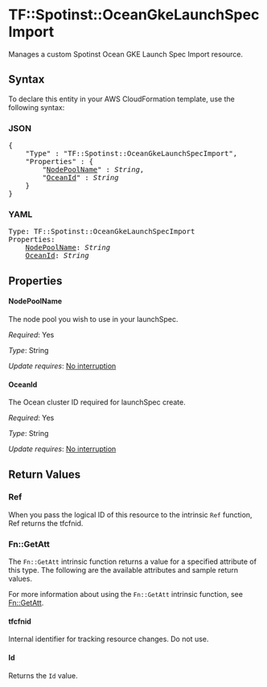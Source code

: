 # TF::Spotinst::OceanGkeLaunchSpecImport

Manages a custom Spotinst Ocean GKE Launch Spec Import resource.

## Syntax

To declare this entity in your AWS CloudFormation template, use the following syntax:

### JSON

<pre>
{
    "Type" : "TF::Spotinst::OceanGkeLaunchSpecImport",
    "Properties" : {
        "<a href="#nodepoolname" title="NodePoolName">NodePoolName</a>" : <i>String</i>,
        "<a href="#oceanid" title="OceanId">OceanId</a>" : <i>String</i>
    }
}
</pre>

### YAML

<pre>
Type: TF::Spotinst::OceanGkeLaunchSpecImport
Properties:
    <a href="#nodepoolname" title="NodePoolName">NodePoolName</a>: <i>String</i>
    <a href="#oceanid" title="OceanId">OceanId</a>: <i>String</i>
</pre>

## Properties

#### NodePoolName

The node pool you wish to use in your launchSpec.

_Required_: Yes

_Type_: String

_Update requires_: [No interruption](https://docs.aws.amazon.com/AWSCloudFormation/latest/UserGuide/using-cfn-updating-stacks-update-behaviors.html#update-no-interrupt)

#### OceanId

The Ocean cluster ID required for launchSpec create.

_Required_: Yes

_Type_: String

_Update requires_: [No interruption](https://docs.aws.amazon.com/AWSCloudFormation/latest/UserGuide/using-cfn-updating-stacks-update-behaviors.html#update-no-interrupt)

## Return Values

### Ref

When you pass the logical ID of this resource to the intrinsic `Ref` function, Ref returns the tfcfnid.

### Fn::GetAtt

The `Fn::GetAtt` intrinsic function returns a value for a specified attribute of this type. The following are the available attributes and sample return values.

For more information about using the `Fn::GetAtt` intrinsic function, see [Fn::GetAtt](https://docs.aws.amazon.com/AWSCloudFormation/latest/UserGuide/intrinsic-function-reference-getatt.html).

#### tfcfnid

Internal identifier for tracking resource changes. Do not use.

#### Id

Returns the <code>Id</code> value.

